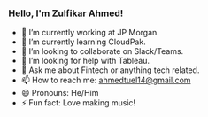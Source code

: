 ### Hello, I'm Zulfikar Ahmed!


- 🔭 I’m currently working at JP Morgan.
- 🌱 I’m currently learning CloudPak.
- 👯 I’m looking to collaborate on Slack/Teams.
- 🤔 I’m looking for help with Tableau.
- 💬 Ask me about Fintech or anything tech related.
- 📫 How to reach me: ahmedtuel14@gmail.com
- 😄 Pronouns: He/Him
- ⚡ Fun fact: Love making music!
